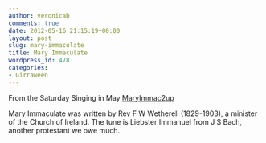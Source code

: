 ```yaml
---
author: veronicab
comments: true
date: 2012-05-16 21:15:19+00:00
layout: post
slug: mary-immaculate
title: Mary Immaculate
wordpress_id: 478
categories:
- Girraween
---
```


From the Saturday Singing in May
[MaryImmac2up](http://repleatur.net/wp-content/uploads/2012/05/MaryImmac2up.pdf)

Mary Immaculate was written by Rev F W Wetherell (1829-1903), a minister of the Church of Ireland.  The tune is Liebster Immanuel from J S Bach, another protestant we owe much.

